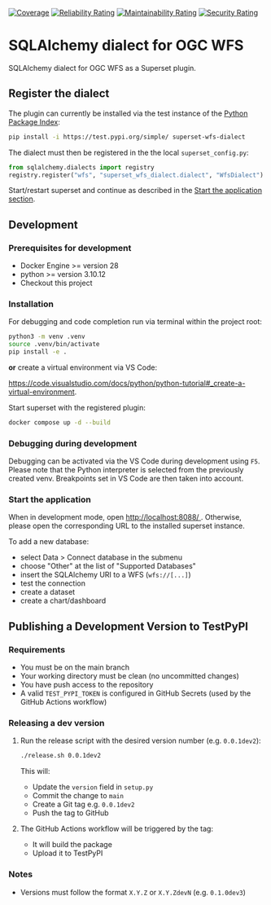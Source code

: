 [![Coverage](https://sq.terrestris.de/api/project_badges/measure?project=superset_wfs_dialect&metric=coverage&token=sqb_88a5e9f0f1eba432a07a9cd20ae27a6c4337271a)](https://sq.terrestris.de/dashboard?id=superset_wfs_dialect)
[![Reliability Rating](https://sq.terrestris.de/api/project_badges/measure?project=superset_wfs_dialect&metric=software_quality_reliability_rating&token=sqb_88a5e9f0f1eba432a07a9cd20ae27a6c4337271a)](https://sq.terrestris.de/dashboard?id=superset_wfs_dialect)
[![Maintainability Rating](https://sq.terrestris.de/api/project_badges/measure?project=superset_wfs_dialect&metric=software_quality_maintainability_rating&token=sqb_88a5e9f0f1eba432a07a9cd20ae27a6c4337271a)](https://sq.terrestris.de/dashboard?id=superset_wfs_dialect)
[![Security Rating](https://sq.terrestris.de/api/project_badges/measure?project=superset_wfs_dialect&metric=software_quality_security_rating&token=sqb_88a5e9f0f1eba432a07a9cd20ae27a6c4337271a)](https://sq.terrestris.de/dashboard?id=superset_wfs_dialect)

# SQLAlchemy dialect for OGC WFS

SQLAlchemy dialect for OGC WFS as a Superset plugin.

## Register the dialect

The plugin can currently be installed via the test instance of the [Python Package Index](https://test.pypi.org/project/superset-wfs-dialect/):

```bash
pip install -i https://test.pypi.org/simple/ superset-wfs-dialect
```

The dialect must then be registered in the the local `superset_config.py`:

```python
from sqlalchemy.dialects import registry
registry.register("wfs", "superset_wfs_dialect.dialect", "WfsDialect")
```

Start/restart superset and continue as described in the [Start the application section](#start-the-application).

## Development

### Prerequisites for development

- Docker Engine >= version 28
- python >= version 3.10.12
- Checkout this project

### Installation

For debugging and code completion run via terminal within the project root:

```bash
python3 -m venv .venv
source .venv/bin/activate
pip install -e .
```

**or** create a virtual environment via VS Code:

<https://code.visualstudio.com/docs/python/python-tutorial#_create-a-virtual-environment>.

Start superset with the registered plugin:

```bash
docker compose up -d --build
```

### Debugging during development

Debugging can be activated via the VS Code during development using `F5`.
Please note that the Python interpreter is selected from the previously created venv.
Breakpoints set in VS Code are then taken into account.

### Start the application

<!-- markdownlint-disable MD033 -->
When in development mode, open <a
  href="http://localhost:8088/"
  target="_blank"
  rel="noopener noreferrer">
    http://localhost:8088/
  </a>. Otherwise, please open the corresponding URL to the installed superset instance.
<!-- markdownlint-enable MD033 -->

To add a new database:

- select Data > Connect database in the submenu
- choose "Other" at the list of "Supported Databases"
- insert the SQLAlchemy URI to a WFS (`wfs://[...]`)
- test the connection
- create a dataset
- create a chart/dashboard

## Publishing a Development Version to TestPyPI

### Requirements

- You must be on the main branch
- Your working directory must be clean (no uncommitted changes)
- You have push access to the repository
- A valid `TEST_PYPI_TOKEN` is configured in GitHub Secrets (used by the GitHub Actions workflow)

### Releasing a dev version

1. Run the release script with the desired version number (e.g. `0.0.1dev2`):

    ```bash
    ./release.sh 0.0.1dev2
    ```

    This will:

    - Update the `version` field in `setup.py`
    - Commit the change to `main`
    - Create a Git tag e.g. `0.0.1dev2`
    - Push the tag to GitHub

2. The GitHub Actions workflow will be triggered by the tag:

    - It will build the package
    - Upload it to TestPyPI

### Notes

- Versions must follow the format `X.Y.Z` or `X.Y.ZdevN` (e.g. `0.1.0dev3`)

